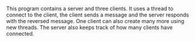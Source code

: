 This program contains a server and three clients. 
It uses a thread to connect to the client, the client sends a message and the server responds with the reversed message. 
One client can also create many more using new threads.
The server also keeps track of how many clients have connected.
